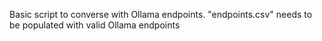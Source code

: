 Basic script to converse with Ollama endpoints.
"endpoints.csv" needs to be populated with valid Ollama endpoints
